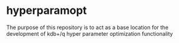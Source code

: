# hyperparamopt

The purpose of this repository is to act as a base location for the development of kdb+/q hyper parameter optimization functionality
